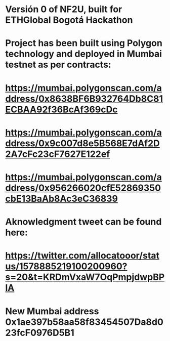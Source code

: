 # Versión 0 of NF2U, built for ETHGlobal Bogotá Hackathon
#
# Project has been built using Polygon technology and deployed in Mumbai testnet as per contracts:
#
# https://mumbai.polygonscan.com/address/0x8638BF6B932764Db8C81ECBAA92f36BcAf369cDc
# https://mumbai.polygonscan.com/address/0x9c007d8e5B568E7dAf2D2A7cFc23cF7627E122ef
# https://mumbai.polygonscan.com/address/0x956266020cfE52869350cbE13BaAb8Ac3eC36839
# 
#
# Aknowledgment tweet can be found here:
# https://twitter.com/allocatooor/status/1578885219100200960?s=20&t=KRDmVxaW7OqPmpjdwpBPlA
#
# New Mumbai address 0x1ae397b58aa58f83454507Da8d023fcF0976D5B1
#
#